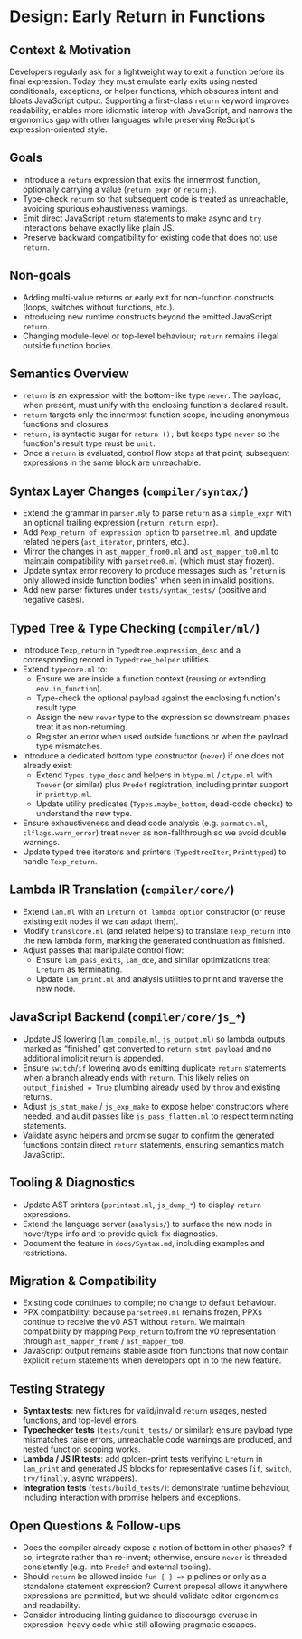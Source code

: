 # Design: Early Return in Functions

## Context & Motivation
Developers regularly ask for a lightweight way to exit a function before its final expression. Today they must emulate early exits using nested conditionals, exceptions, or helper functions, which obscures intent and bloats JavaScript output. Supporting a first-class `return` keyword improves readability, enables more idiomatic interop with JavaScript, and narrows the ergonomics gap with other languages while preserving ReScript's expression-oriented style.

## Goals
- Introduce a `return` expression that exits the innermost function, optionally carrying a value (`return expr` or `return;`).
- Type-check `return` so that subsequent code is treated as unreachable, avoiding spurious exhaustiveness warnings.
- Emit direct JavaScript `return` statements to make async and `try` interactions behave exactly like plain JS.
- Preserve backward compatibility for existing code that does not use `return`.

## Non-goals
- Adding multi-value returns or early exit for non-function constructs (loops, switches without functions, etc.).
- Introducing new runtime constructs beyond the emitted JavaScript `return`.
- Changing module-level or top-level behaviour; `return` remains illegal outside function bodies.

## Semantics Overview
- `return` is an expression with the bottom-like type `never`. The payload, when present, must unify with the enclosing function's declared result.
- `return` targets only the innermost function scope, including anonymous functions and closures.
- `return;` is syntactic sugar for `return ();` but keeps type `never` so the function's result type must be `unit`.
- Once a `return` is evaluated, control flow stops at that point; subsequent expressions in the same block are unreachable.

## Syntax Layer Changes (`compiler/syntax/`)
- Extend the grammar in `parser.mly` to parse `return` as a `simple_expr` with an optional trailing expression (`return`, `return expr`).
- Add `Pexp_return of expression option` to `parsetree.ml`, and update related helpers (`ast_iterator`, printers, etc.).
- Mirror the changes in `ast_mapper_from0.ml` and `ast_mapper_to0.ml` to maintain compatibility with `parsetree0.ml` (which must stay frozen).
- Update syntax error recovery to produce messages such as “`return` is only allowed inside function bodies" when seen in invalid positions.
- Add new parser fixtures under `tests/syntax_tests/` (positive and negative cases).

## Typed Tree & Type Checking (`compiler/ml/`)
- Introduce `Texp_return` in `Typedtree.expression_desc` and a corresponding record in `Typedtree_helper` utilities.
- Extend `typecore.ml` to:
  - Ensure we are inside a function context (reusing or extending `env.in_function`).
  - Type-check the optional payload against the enclosing function's result type.
  - Assign the new `never` type to the expression so downstream phases treat it as non-returning.
  - Register an error when used outside functions or when the payload type mismatches.
- Introduce a dedicated bottom type constructor (`never`) if one does not already exist:
  - Extend `Types.type_desc` and helpers in `btype.ml` / `ctype.ml` with `Tnever` (or similar) plus `Predef` registration, including printer support in `printtyp.ml`.
  - Update utility predicates (`Types.maybe_bottom`, dead-code checks) to understand the new type.
- Ensure exhaustiveness and dead code analysis (e.g. `parmatch.ml`, `clflags.warn_error`) treat `never` as non-fallthrough so we avoid double warnings.
- Update typed tree iterators and printers (`TypedtreeIter`, `Printtyped`) to handle `Texp_return`.

## Lambda IR Translation (`compiler/core/`)
- Extend `lam.ml` with an `Lreturn of lambda option` constructor (or reuse existing exit nodes if we can adapt them).
- Modify `translcore.ml` (and related helpers) to translate `Texp_return` into the new lambda form, marking the generated continuation as finished.
- Adjust passes that manipulate control flow:
  - Ensure `lam_pass_exits`, `lam_dce`, and similar optimizations treat `Lreturn` as terminating.
  - Update `lam_print.ml` and analysis utilities to print and traverse the new node.

## JavaScript Backend (`compiler/core/js_*`)
- Update JS lowering (`lam_compile.ml`, `js_output.ml`) so lambda outputs marked as “finished” get converted to `return_stmt payload` and no additional implicit return is appended.
- Ensure `switch`/`if` lowering avoids emitting duplicate `return` statements when a branch already ends with `return`. This likely relies on `output_finished = True` plumbing already used by `throw` and existing returns.
- Adjust `js_stmt_make` / `js_exp_make` to expose helper constructors where needed, and audit passes like `js_pass_flatten.ml` to respect terminating statements.
- Validate async helpers and promise sugar to confirm the generated functions contain direct `return` statements, ensuring semantics match JavaScript.

## Tooling & Diagnostics
- Update AST printers (`pprintast.ml`, `js_dump_*`) to display `return` expressions.
- Extend the language server (`analysis/`) to surface the new node in hover/type info and to provide quick-fix diagnostics.
- Document the feature in `docs/Syntax.md`, including examples and restrictions.

## Migration & Compatibility
- Existing code continues to compile; no change to default behaviour.
- PPX compatibility: because `parsetree0.ml` remains frozen, PPXs continue to receive the v0 AST without `return`. We maintain compatibility by mapping `Pexp_return` to/from the v0 representation through `ast_mapper_from0` / `ast_mapper_to0`.
- JavaScript output remains stable aside from functions that now contain explicit `return` statements when developers opt in to the new feature.

## Testing Strategy
- **Syntax tests**: new fixtures for valid/invalid `return` usages, nested functions, and top-level errors.
- **Typechecker tests** (`tests/ounit_tests/` or similar): ensure payload type mismatches raise errors, unreachable code warnings are produced, and nested function scoping works.
- **Lambda / JS IR tests**: add golden-print tests verifying `Lreturn` in `lam_print` and generated JS blocks for representative cases (`if`, `switch`, `try/finally`, async wrappers).
- **Integration tests** (`tests/build_tests/`): demonstrate runtime behaviour, including interaction with promise helpers and exceptions.

## Open Questions & Follow-ups
- Does the compiler already expose a notion of bottom in other phases? If so, integrate rather than re-invent; otherwise, ensure `never` is threaded consistently (e.g. into `Predef` and external tooling).
- Should `return` be allowed inside `fun { } =>` pipelines or only as a standalone statement expression? Current proposal allows it anywhere expressions are permitted, but we should validate editor ergonomics and readability.
- Consider introducing linting guidance to discourage overuse in expression-heavy code while still allowing pragmatic escapes.

